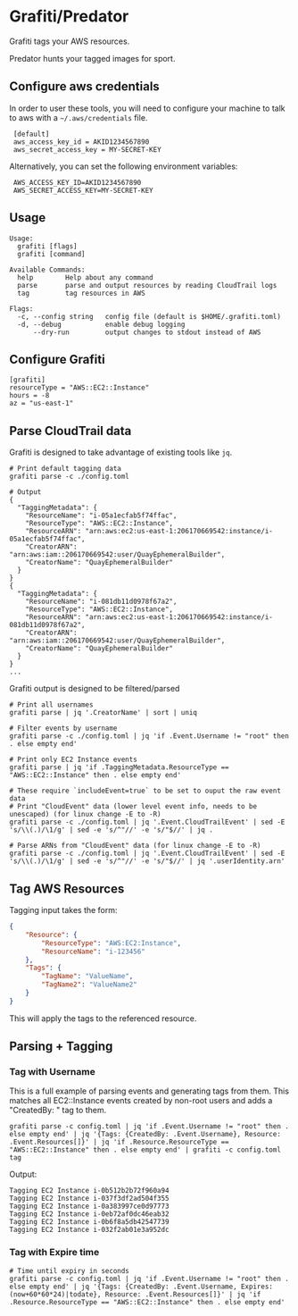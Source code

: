 # Grafiti/Predator

 Grafiti tags your AWS resources.

 Predator hunts your tagged images for sport.

## Configure aws credentials

  In order to user these tools, you will need to configure your machine to talk to aws with a `~/.aws/credentials` file.

```
 [default]
 aws_access_key_id = AKID1234567890
 aws_secret_access_key = MY-SECRET-KEY
```

 Alternatively, you can set the following environment variables:

```
 AWS_ACCESS_KEY_ID=AKID1234567890
 AWS_SECRET_ACCESS_KEY=MY-SECRET-KEY
```

## Usage

```
Usage:
  grafiti [flags]
  grafiti [command]

Available Commands:
  help        Help about any command
  parse       parse and output resources by reading CloudTrail logs
  tag         tag resources in AWS

Flags:
  -c, --config string   config file (default is $HOME/.grafiti.toml)
  -d, --debug           enable debug logging
      --dry-run         output changes to stdout instead of AWS
```

## Configure Grafiti

```
[grafiti]
resourceType = "AWS::EC2::Instance"
hours = -8
az = "us-east-1"
```

## Parse CloudTrail data

Grafiti is designed to take advantage of existing tools like `jq`.

```
# Print default tagging data
grafiti parse -c ./config.toml

# Output
{
  "TaggingMetadata": {
    "ResourceName": "i-05a1ecfab5f74ffac",
    "ResourceType": "AWS::EC2::Instance",
    "ResourceARN": "arn:aws:ec2:us-east-1:206170669542:instance/i-05a1ecfab5f74ffac",
    "CreatorARN": "arn:aws:iam::206170669542:user/QuayEphemeralBuilder",
    "CreatorName": "QuayEphemeralBuilder"
  }
}
{
  "TaggingMetadata": {
    "ResourceName": "i-081db11d0978f67a2",
    "ResourceType": "AWS::EC2::Instance",
    "ResourceARN": "arn:aws:ec2:us-east-1:206170669542:instance/i-081db11d0978f67a2",
    "CreatorARN": "arn:aws:iam::206170669542:user/QuayEphemeralBuilder",
    "CreatorName": "QuayEphemeralBuilder"
  }
}
...
```

Grafiti output is designed to be filtered/parsed
```
# Print all usernames
grafiti parse | jq '.CreatorName' | sort | uniq

# Filter events by username
grafiti parse -c ./config.toml | jq 'if .Event.Username != "root" then . else empty end'

# Print only EC2 Instance events
grafiti parse | jq 'if .TaggingMetadata.ResourceType == "AWS::EC2::Instance" then . else empty end'

# These require `includeEvent=true` to be set to ouput the raw event data
# Print "CloudEvent" data (lower level event info, needs to be unescaped) (for linux change -E to -R)
grafiti parse -c ./config.toml | jq '.Event.CloudTrailEvent' | sed -E 's/\\(.)/\1/g' | sed -e 's/^"//' -e 's/"$//' | jq .

# Parse ARNs from "CloudEvent" data (for linux change -E to -R)
grafiti parse -c ./config.toml | jq '.Event.CloudTrailEvent' | sed -E 's/\\(.)/\1/g' | sed -e 's/^"//' -e 's/"$//' | jq '.userIdentity.arn'
```

## Tag AWS Resources

Tagging input takes the form:


```json
{
	"Resource": {
		"ResourceType": "AWS:EC2:Instance",
		"ResourceName": "i-123456"
	},
	"Tags": {
		"TagName": "ValueName",
		"TagName2": "ValueName2"
	}
}
```

This will apply the tags to the referenced resource.


## Parsing + Tagging


### Tag with Username
This is a full example of parsing events and generating tags from them. This matches all EC2::Instance events created by
non-root users and adds a "CreatedBy: <username>" tag to them.

```
grafiti parse -c config.toml | jq 'if .Event.Username != "root" then . else empty end' | jq '{Tags: {CreatedBy: .Event.Username}, Resource: .Event.Resources[]}' | jq 'if .Resource.ResourceType == "AWS::EC2::Instance" then . else empty end' | grafiti -c config.toml tag
```

Output:
```
Tagging EC2 Instance i-0b512b2b72f960a94
Tagging EC2 Instance i-037f3df2ad504f355
Tagging EC2 Instance i-0a383997ce0d97773
Tagging EC2 Instance i-0eb72af0dc46eab32
Tagging EC2 Instance i-0b6f8a5db42547739
Tagging EC2 Instance i-032f2ab01e3a952dc
```
### Tag with Expire time

```
# Time until expiry in seconds
grafiti parse -c config.toml | jq 'if .Event.Username != "root" then . else empty end' | jq '{Tags: {CreatedBy: .Event.Username, Expires: (now+60*60*24)|todate}, Resource: .Event.Resources[]}' | jq 'if .Resource.ResourceType == "AWS::EC2::Instance" then . else empty end'
```
